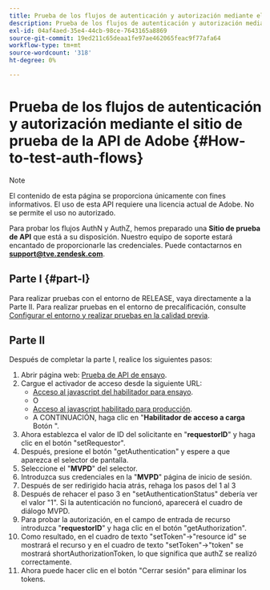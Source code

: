 ```yaml
---
title: Prueba de los flujos de autenticación y autorización mediante el sitio de prueba de la API de Adobe
description: Prueba de los flujos de autenticación y autorización mediante el sitio de prueba de la API de Adobe
exl-id: 04af4aed-35e4-44cb-98ce-7643165a8869
source-git-commit: 19ed211c65deaa1fe97ae462065feac9f77afa64
workflow-type: tm+mt
source-wordcount: '318'
ht-degree: 0%

---
```


# Prueba de los flujos de autenticación y autorización mediante el sitio de prueba de la API de Adobe {#How-to-test-auth-flows}

>[!NOTE]
>
>El contenido de esta página se proporciona únicamente con fines informativos. El uso de esta API requiere una licencia actual de Adobe. No se permite el uso no autorizado.

Para probar los flujos AuthN y AuthZ, hemos preparado una **Sitio de prueba de API** que está a su disposición. Nuestro equipo de soporte estará encantado de proporcionarle las credenciales. Puede contactarnos en **support@tve.zendesk.com**.


## Parte I {#part-I}

Para realizar pruebas con el entorno de RELEASE, vaya directamente a la Parte II.  Para realizar pruebas en el entorno de precalificación, consulte [Configurar el entorno y realizar pruebas en la calidad previa](/help/authentication/setting-up-your-environment-and-testing-in-prequal.md).

## Parte II

Después de completar la parte I, realice los siguientes pasos:


1. Abrir página web: [Prueba de API de ensayo](https://sp.auth-staging.adobe.com/apitest/api.html).
1. Cargue el activador de acceso desde la siguiente URL:
   * [Acceso al javascript del habilitador para ensayo](https://entitlement.auth-staging.adobe.com/entitlement/js/AccessEnabler.js).
   * O
   * [Acceso al javascript habilitado para producción](https://entitlement.auth.adobe.com/entitlement/js/AccessEnabler.js).
   * A CONTINUACIÓN, haga clic en &quot;**Habilitador de acceso a carga** Botón &quot;.
1. Ahora establezca el valor de ID del solicitante en &quot;**requestorID**&quot; y haga clic en el botón &quot;setRequestor&quot;.
1. Después, presione el botón &quot;getAuthentication&quot; y espere a que aparezca el selector de pantalla.
1. Seleccione el &quot;**MVPD**&quot; del selector.
1. Introduzca sus credenciales en la &quot;**MVPD**&quot; página de inicio de sesión.
1. Después de ser redirigido hacia atrás, rehaga los pasos del 1 al 3
1. Después de rehacer el paso 3 en &quot;setAuthenticationStatus&quot; debería ver el valor &quot;1&quot;. Si la autenticación no funcionó, aparecerá el cuadro de diálogo MVPD.
1. Para probar la autorización, en el campo de entrada de recurso introduzca &quot;**requestorID**&quot; y haga clic en el botón &quot;getAuthorization&quot;.
1. Como resultado, en el cuadro de texto &quot;setToken&quot;-\>&quot;resource id&quot; se mostrará el recurso y en el cuadro de texto &quot;setToken&quot;-\>&quot;token&quot; se mostrará shortAuthorizationToken, lo que significa que authZ se realizó correctamente.
1. Ahora puede hacer clic en el botón &quot;Cerrar sesión&quot; para eliminar los tokens.

